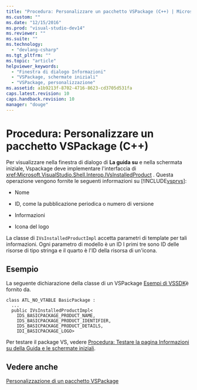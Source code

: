 ```yaml
---
title: "Procedura: Personalizzare un pacchetto VSPackage (C++) | Microsoft Docs"
ms.custom: ""
ms.date: "12/15/2016"
ms.prod: "visual-studio-dev14"
ms.reviewer: ""
ms.suite: ""
ms.technology: 
  - "devlang-csharp"
ms.tgt_pltfrm: ""
ms.topic: "article"
helpviewer_keywords: 
  - "Finestra di dialogo Informazioni"
  - "VSPackage, schermate iniziali"
  - "VSPackage, personalizzazione"
ms.assetid: a1b9213f-8702-4716-8623-cd3705d531fa
caps.latest.revision: 10
caps.handback.revision: 10
manager: "douge"
---
```

# Procedura: Personalizzare un pacchetto VSPackage (C++)
Per visualizzare nella finestra di dialogo di **La guida su** e nella schermata iniziale, Vspackage deve implementare l'interfaccia di <xref:Microsoft.VisualStudio.Shell.Interop.IVsInstalledProduct> .  Questa operazione vengono fornite le seguenti informazioni su [!INCLUDE[vsprvs](../code-quality/includes/vsprvs_md.md)]:  
  
-   Nome  
  
-   ID, come la pubblicazione periodica o numero di versione  
  
-   Informazioni  
  
-   Icona del logo  
  
 La classe di `IVsInstalledProductImpl` accetta parametri di template per tali informazioni.  Ogni parametro di modello è un ID  I primi tre sono ID delle risorse di tipo stringa e il quarto è l'ID della risorsa di un'icona.  
  
## Esempio  
 La seguente dichiarazione della classe di un VSPackage [Esempi di VSSDK](../misc/vssdk-samples.md)è fornito da.  
  
```  
class ATL_NO_VTABLE BasicPackage :   
  ...  
  public IVsInstalledProductImpl<  
    IDS_BASICPACKAGE_PRODUCT_NAME,  
    IDS_BASICPACKAGE_PRODUCT_IDENTIFIER,   
    IDS_BASICPACKAGE_PRODUCT_DETAILS,   
    IDI_BASICPACKAGE_LOGO>  
```  
  
 Per testare il package VS, vedere [Procedura: Testare la pagina Informazioni su della Guida e le schermate iniziali](../misc/how-to-test-the-help-about-and-splash-screens.md).  
  
## Vedere anche  
 [Personalizzazione di un pacchetto VSPackage](/visual-cpp/misc/vspackage-branding)